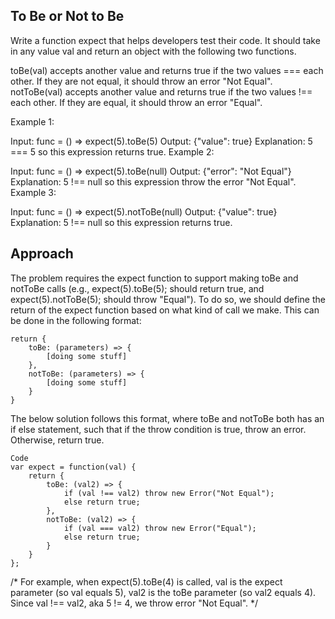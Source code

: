 ## To Be or Not to Be

Write a function expect that helps developers test their code. It should take in any value val and return an object with the following two functions.

toBe(val) accepts another value and returns true if the two values === each other. If they are not equal, it should throw an error "Not Equal".
notToBe(val) accepts another value and returns true if the two values !== each other. If they are equal, it should throw an error "Equal".
 

Example 1:

Input: func = () => expect(5).toBe(5)
Output: {"value": true}
Explanation: 5 === 5 so this expression returns true.
Example 2:

Input: func = () => expect(5).toBe(null)
Output: {"error": "Not Equal"}
Explanation: 5 !== null so this expression throw the error "Not Equal".
Example 3:

Input: func = () => expect(5).notToBe(null)
Output: {"value": true}
Explanation: 5 !== null so this expression returns true.


## Approach
The problem requires the expect function to support making toBe and notToBe calls (e.g., expect(5).toBe(5); should return true, and expect(5).notToBe(5); should throw "Equal"). To do so, we should define the return of the expect function based on what kind of call we make. This can be done in the following format:
```console
return {
    toBe: (parameters) => {
        [doing some stuff]
    },
    notToBe: (parameters) => {
        [doing some stuff]
    }
}
```
The below solution follows this format, where toBe and notToBe both has an if else statement, such that if the throw condition is true, throw an error. Otherwise, return true.

```console
Code
var expect = function(val) {
    return {
        toBe: (val2) => {
            if (val !== val2) throw new Error("Not Equal");
            else return true;
        },
        notToBe: (val2) => {
            if (val === val2) throw new Error("Equal");
            else return true;
        }
    }
};
```
/* For example, when expect(5).toBe(4) is called,
   val is the expect parameter (so val equals 5),
   val2 is the toBe parameter (so val2 equals 4).
   Since val !== val2, aka 5 != 4, we throw error "Not Equal". */
